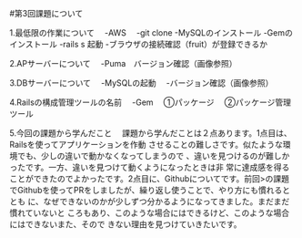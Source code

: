 #第3回課題について

1.最低限の作業について
　-AWS
　-git clone
  -MySQLのインストール
  -Gemのインストール
  -rails s 起動
  -ブラウザの接続確認（fruit）が登録できるか

2.APサーバーについて
　-Puma　バージョン確認（画像参照）

3.DBサーバーについて
　-MySQLの起動
　-バージョン確認（画像参照）

4.Railsの構成管理ツールの名前
　-Gem
　①パッケージ
　②パッケージ管理ツール

5.今回の課題から学んだこと
　課題から学んだことは２点あります。1点目は、Railsを使ってアプリケーションを作動
させることの難しさです。似たような環境でも、少しの違いで動かなくなってしまうので
、違いを見つけるのが難しかったです。一方、違いを見つけて動くようになったときは非
常に達成感を得ることができたのでよかったです。2点目に、Githubについてです。前回>の課題でGithubを使ってPRをしましたが、繰り返し使うことで、やり方にも慣れるととも
に、なぜできないのかが少しずつ分かるようになってきました。まだまだ慣れていないと
ころもあり、このような場合にはできるけど、このような場合にはできないまた、そので
きない理由を見つけていきたいです。


